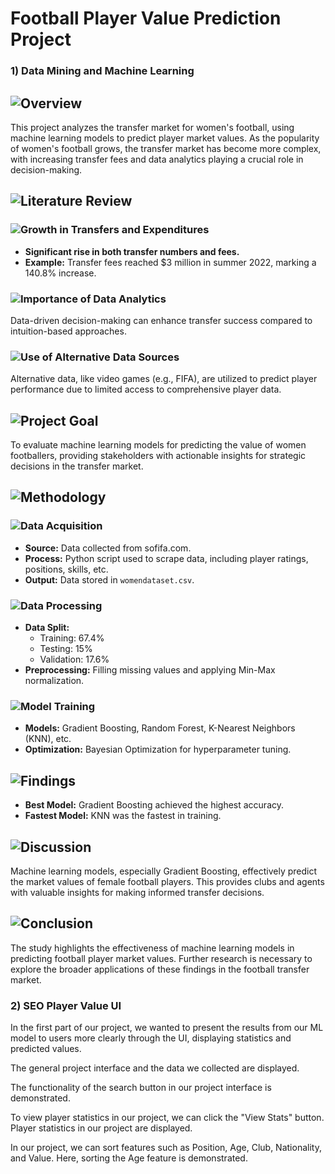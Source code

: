 # Football Player Value Prediction Project
### 1) Data Mining and Machine Learning

## ![Overview](https://img.shields.io/badge/Overview-green)
This project analyzes the transfer market for women's football, using machine learning models to predict player market values. As the popularity of women's football grows, the transfer market has become more complex, with increasing transfer fees and data analytics playing a crucial role in decision-making.

## ![Literature Review](https://img.shields.io/badge/Literature_Review-red)

### ![Growth in Transfers and Expenditures](https://img.shields.io/badge/Growth_in_Transfers_and_Expenditures-orange)
- **Significant rise in both transfer numbers and fees.**
- **Example:** Transfer fees reached $3 million in summer 2022, marking a 140.8% increase.

### ![Importance of Data Analytics](https://img.shields.io/badge/Importance_of_Data_Analytics-purple)
Data-driven decision-making can enhance transfer success compared to intuition-based approaches.

### ![Use of Alternative Data Sources](https://img.shields.io/badge/Use_of_Alternative_Data_Sources-brown)
Alternative data, like video games (e.g., FIFA), are utilized to predict player performance due to limited access to comprehensive player data.

## ![Project Goal](https://img.shields.io/badge/Project_Goal-teal)
To evaluate machine learning models for predicting the value of women footballers, providing stakeholders with actionable insights for strategic decisions in the transfer market.

## ![Methodology](https://img.shields.io/badge/Methodology-darkcyan)

### ![Data Acquisition](https://img.shields.io/badge/Data_Acquisition-darkorange)
- **Source:** Data collected from sofifa.com.
- **Process:** Python script used to scrape data, including player ratings, positions, skills, etc.
- **Output:** Data stored in `womendataset.csv`.

### ![Data Processing](https://img.shields.io/badge/Data_Processing-darkred)
- **Data Split:**
  - Training: 67.4%
  - Testing: 15%
  - Validation: 17.6%
- **Preprocessing:** Filling missing values and applying Min-Max normalization.

### ![Model Training](https://img.shields.io/badge/Model_Training-darkgreen)
- **Models:** Gradient Boosting, Random Forest, K-Nearest Neighbors (KNN), etc.
- **Optimization:** Bayesian Optimization for hyperparameter tuning.

## ![Findings](https://img.shields.io/badge/Findings-darkblue)
- **Best Model:** Gradient Boosting achieved the highest accuracy.
- **Fastest Model:** KNN was the fastest in training.

## ![Discussion](https://img.shields.io/badge/Discussion-darkmagenta)
Machine learning models, especially Gradient Boosting, effectively predict the market values of female football players. This provides clubs and agents with valuable insights for making informed transfer decisions.

## ![Conclusion](https://img.shields.io/badge/Conclusion-darkviolet)
The study highlights the effectiveness of machine learning models in predicting football player market values. Further research is necessary to explore the broader applications of these findings in the football transfer market.

### 2) SEO Player Value UI

In the first part of our project, we wanted to present the results from our ML model to users more clearly through the UI, displaying statistics and predicted values.

The general project interface and the data we collected are displayed.

The functionality of the search button in our project interface is demonstrated.

To view player statistics in our project, we can click the "View Stats" button. Player statistics in our project are displayed.

In our project, we can sort features such as Position, Age, Club, Nationality, and Value. Here, sorting the Age feature is demonstrated.
